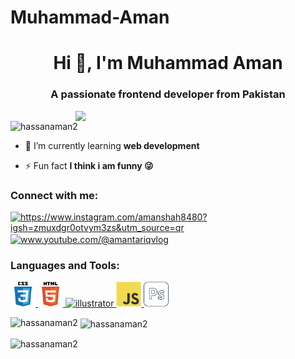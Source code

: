 # Muhammad-Aman
  <h1 align="center">Hi 👋, I'm Muhammad Aman</h1>
<h3 align="center">A passionate frontend developer from Pakistan</h3>

<img align="right"  width="400" src="https://colab.research.google.com/drive/11upRr__AyoA2PSokOGRUy4xDDlWTnCs1">

<p align="left"> <img src="https://komarev.com/ghpvc/?username=hassanaman2&label=Profile%20views&color=0e75b6&style=flat" alt="hassanaman2" /> </p>

- 🌱 I’m currently learning **web development**

- ⚡ Fun fact **I think i am funny 😜**

<h3 align="left">Connect with me:</h3>
<p align="left">
<a href="https://instagram.com/https://www.instagram.com/amanshah8480?igsh=zmuxdgr0otvym3zs&utm_source=qr" target="blank"><img align="center" src="https://raw.githubusercontent.com/rahuldkjain/github-profile-readme-generator/master/src/images/icons/Social/instagram.svg" alt="https://www.instagram.com/amanshah8480?igsh=zmuxdgr0otvym3zs&utm_source=qr" height="30" width="40" /></a>
<a href="https://www.youtube.com/c/www.youtube.com/@amantariqvlog" target="blank"><img align="center" src="https://raw.githubusercontent.com/rahuldkjain/github-profile-readme-generator/master/src/images/icons/Social/youtube.svg" alt="www.youtube.com/@amantariqvlog" height="30" width="40" /></a>
</p>

<h3 align="left">Languages and Tools:</h3>
<p align="left"> <a href="https://www.w3schools.com/css/" target="_blank" rel="noreferrer"> <img src="https://raw.githubusercontent.com/devicons/devicon/master/icons/css3/css3-original-wordmark.svg" alt="css3" width="40" height="40"/> </a> <a href="https://www.w3.org/html/" target="_blank" rel="noreferrer"> <img src="https://raw.githubusercontent.com/devicons/devicon/master/icons/html5/html5-original-wordmark.svg" alt="html5" width="40" height="40"/> </a> <a href="https://www.adobe.com/in/products/illustrator.html" target="_blank" rel="noreferrer"> <img src="https://www.vectorlogo.zone/logos/adobe_illustrator/adobe_illustrator-icon.svg" alt="illustrator" width="40" height="40"/> </a> <a href="https://developer.mozilla.org/en-US/docs/Web/JavaScript" target="_blank" rel="noreferrer"> <img src="https://raw.githubusercontent.com/devicons/devicon/master/icons/javascript/javascript-original.svg" alt="javascript" width="40" height="40"/> </a> <a href="https://www.photoshop.com/en" target="_blank" rel="noreferrer"> <img src="https://raw.githubusercontent.com/devicons/devicon/master/icons/photoshop/photoshop-line.svg" alt="photoshop" width="40" height="40"/> </a> </p>

<p><img align="left" src="https://github-readme-stats.vercel.app/api/top-langs?username=hassanaman2&show_icons=true&locale=en&layout=compact" alt="hassanaman2" /></p>

<p>&nbsp;<img align="center" src="https://github-readme-stats.vercel.app/api?username=hassanaman2&show_icons=true&locale=en" alt="hassanaman2" /></p>

<p><img align="center" src="https://github-readme-streak-stats.herokuapp.com/?user=hassanaman2&" alt="hassanaman2" /></p>
